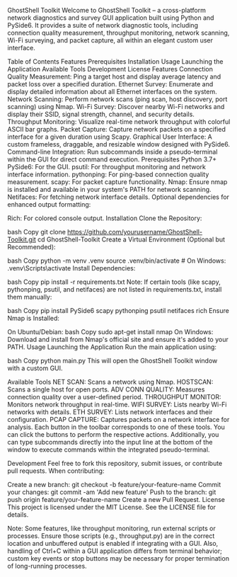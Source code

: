 GhostShell Toolkit
Welcome to GhostShell Toolkit – a cross-platform network diagnostics and survey GUI application built using Python and PySide6. It provides a suite of network diagnostic tools, including connection quality measurement, throughput monitoring, network scanning, Wi-Fi surveying, and packet capture, all within an elegant custom user interface.

Table of Contents
Features
Prerequisites
Installation
Usage
Launching the Application
Available Tools
Development
License
Features
Connection Quality Measurement: Ping a target host and display average latency and packet loss over a specified duration.
Ethernet Survey: Enumerate and display detailed information about all Ethernet interfaces on the system.
Network Scanning: Perform network scans (ping scan, host discovery, port scanning) using Nmap.
Wi-Fi Survey: Discover nearby Wi-Fi networks and display their SSID, signal strength, channel, and security details.
Throughput Monitoring: Visualize real-time network throughput with colorful ASCII bar graphs.
Packet Capture: Capture network packets on a specified interface for a given duration using Scapy.
Graphical User Interface: A custom frameless, draggable, and resizable window designed with PySide6.
Command-line Integration: Run subcommands inside a pseudo-terminal within the GUI for direct command execution.
Prerequisites
Python 3.7+
PySide6: For the GUI.
psutil: For throughput monitoring and network interface information.
pythonping: For ping-based connection quality measurement.
scapy: For packet capture functionality.
Nmap: Ensure nmap is installed and available in your system's PATH for network scanning.
Netifaces: For fetching network interface details.
Optional dependencies for enhanced output formatting:

Rich: For colored console output.
Installation
Clone the Repository:

bash
Copy
git clone https://github.com/yourusername/GhostShell-Toolkit.git
cd GhostShell-Toolkit
Create a Virtual Environment (Optional but Recommended):

bash
Copy
python -m venv .venv
source .venv/bin/activate      # On Windows: .venv\Scripts\activate
Install Dependencies:

bash
Copy
pip install -r requirements.txt
Note: If certain tools (like scapy, pythonping, psutil, and netifaces) are not listed in requirements.txt, install them manually:

bash
Copy
pip install PySide6 scapy pythonping psutil netifaces rich
Ensure Nmap is Installed:

On Ubuntu/Debian:
bash
Copy
sudo apt-get install nmap
On Windows: Download and install from Nmap's official site and ensure it's added to your PATH.
Usage
Launching the Application
Run the main application using:

bash
Copy
python main.py
This will open the GhostShell Toolkit window with a custom GUI.

Available Tools
NET SCAN: Scans a network using Nmap.
HOSTSCAN: Scans a single host for open ports.
ADV CONN QUALITY: Measures connection quality over a user-defined period.
THROUGHPUT MONITOR: Monitors network throughput in real-time.
WIFI SURVEY: Lists nearby Wi-Fi networks with details.
ETH SURVEY: Lists network interfaces and their configuration.
PCAP CAPTURE: Captures packets on a network interface for analysis.
Each button in the toolbar corresponds to one of these tools. You can click the buttons to perform the respective actions. Additionally, you can type subcommands directly into the input line at the bottom of the window to execute commands within the integrated pseudo-terminal.

Development
Feel free to fork this repository, submit issues, or contribute pull requests. When contributing:

Create a new branch: git checkout -b feature/your-feature-name
Commit your changes: git commit -am 'Add new feature'
Push to the branch: git push origin feature/your-feature-name
Create a new Pull Request.
License
This project is licensed under the MIT License. See the LICENSE file for details.

Note: Some features, like throughput monitoring, run external scripts or processes. Ensure those scripts (e.g., throughput.py) are in the correct location and unbuffered output is enabled if integrating with a GUI. Also, handling of Ctrl+C within a GUI application differs from terminal behavior; custom key events or stop buttons may be necessary for proper termination of long-running processes.